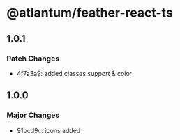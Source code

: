 # @atlantum/feather-react-ts

## 1.0.1

### Patch Changes

-   4f7a3a9: added classes support & color

## 1.0.0

### Major Changes

-   91bcd9c: icons added
